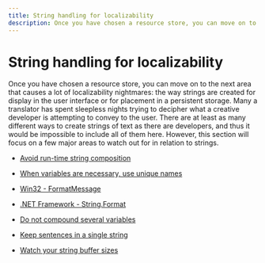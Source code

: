 ```yaml
---
title: String handling for localizability
description: Once you have chosen a resource store, you can move on to the next area that causes a lot of localizability nightmares-the way strings are created for display in the UI or for placement in a persistent storage.
---
```


# String handling for localizability

Once you have chosen a resource store, you can move on to the next area that causes a lot of localizability nightmares: the way strings are created for display in the user interface or for placement in a persistent storage.
Many a translator has spent sleepless nights trying to decipher what a creative developer is attempting to convey to the user.
There are at least as many different ways to create strings of text as there are developers, and thus it would be impossible to include all of them here.
However, this section will focus on a few major areas to watch out for in relation to strings.

- [Avoid run-time string composition](avoid-run-time-composite-strings.md)

- [When variables are necessary, use unique names](when-variables-are-necessary.md)

- [Win32 - FormatMessage](win32-formatmessage.md)

- [.NET Framework - String.Format](dotnet-framework-string-format.md)

- [Do not compound several variables](do-not-compound-several-variables.md)

- [Keep sentences in a single string](keep-sentences-in-a-single-string.md)

- [Watch your string buffer sizes](watch-your-string-buffer-sizes.md)
